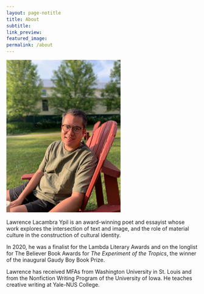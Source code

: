 ```yaml
---
layout: page-notitle
title: About
subtitle:
link_preview:
featured_image:
permalink: /about
---
```


<img src="/assets/images/main.jpg"
alt="Lawrence Ypil"
width="300" />

Lawrence Lacambra Ypil is an award-winning poet and essayist whose work explores the intersection of text and image, and the role of material culture in the construction of cultural identity. 

In 2020, he was a finalist for the Lambda Literary Awards and on the longlist for The Believer Book Awards for *The Experiment of the Tropics*, the winner of the inaugural Gaudy Boy Book Prize.
 
Lawrence has received MFAs from Washington University in St. Louis and from the Nonfiction Writing Program of the University of Iowa. He teaches creative writing at Yale-NUS College.